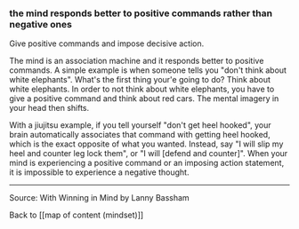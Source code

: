 ### the mind responds better to positive commands rather than negative ones

Give positive commands and impose decisive action. 

The mind is an association machine and it responds better to positive commands. A simple example is when someone tells you "don't think about white elephants". What's the first thing your'e going to do? Think about white elephants. In order to not think about white elephants, you have to give a positive command and think about red cars. The mental imagery in your head then shifts.

With a jiujitsu example, if you tell yourself "don't get heel hooked", your brain automatically associates that command with getting heel hooked, which is the exact opposite of what you wanted. Instead, say "I will slip my heel and counter leg lock them", or "I will [defend and counter]". When your mind is experiencing a positive command or an imposing action statement, it is impossible to experience a negative thought.

---

Source: With Winning in Mind by Lanny Bassham

Back to [[map of content (mindset)]]